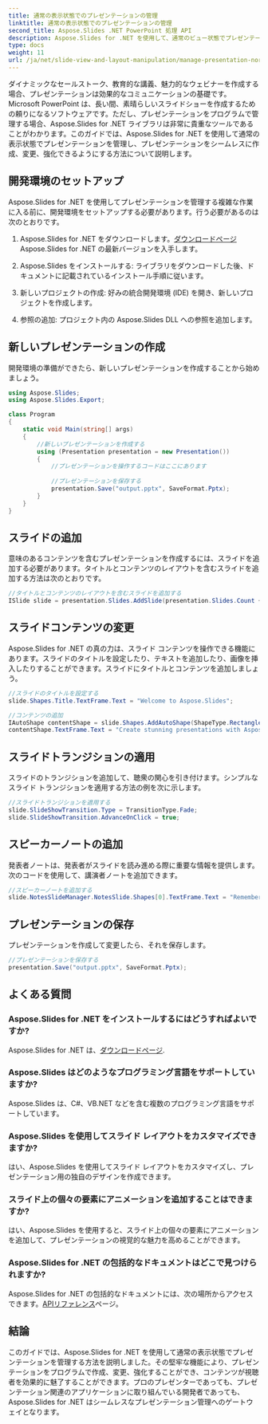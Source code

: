 ```yaml
---
title: 通常の表示状態でのプレゼンテーションの管理
linktitle: 通常の表示状態でのプレゼンテーションの管理
second_title: Aspose.Slides .NET PowerPoint 処理 API
description: Aspose.Slides for .NET を使用して、通常のビュー状態でプレゼンテーションを管理する方法を学びます。ステップバイステップのガイダンスと完全なソース コードを使用して、プログラムでプレゼンテーションを作成、変更、強化します。
type: docs
weight: 11
url: /ja/net/slide-view-and-layout-manipulation/manage-presentation-normal-view-state/
---
```


ダイナミックなセールストーク、教育的な講義、魅力的なウェビナーを作成する場合、プレゼンテーションは効果的なコミュニケーションの基礎です。 Microsoft PowerPoint は、長い間、素晴らしいスライドショーを作成するための頼りになるソフトウェアです。ただし、プレゼンテーションをプログラムで管理する場合、Aspose.Slides for .NET ライブラリは非常に貴重なツールであることがわかります。このガイドでは、Aspose.Slides for .NET を使用して通常の表示状態でプレゼンテーションを管理し、プレゼンテーションをシームレスに作成、変更、強化できるようにする方法について説明します。

   
## 開発環境のセットアップ

Aspose.Slides for .NET を使用してプレゼンテーションを管理する複雑な作業に入る前に、開発環境をセットアップする必要があります。行う必要があるのは次のとおりです。

1.  Aspose.Slides for .NET をダウンロードします。[ダウンロードページ](https://releases.aspose.com/slides/net/)Aspose.Slides for .NET の最新バージョンを入手します。

2. Aspose.Slides をインストールする: ライブラリをダウンロードした後、ドキュメントに記載されているインストール手順に従います。

3. 新しいプロジェクトの作成: 好みの統合開発環境 (IDE) を開き、新しいプロジェクトを作成します。

4. 参照の追加: プロジェクト内の Aspose.Slides DLL への参照を追加します。

## 新しいプレゼンテーションの作成

開発環境の準備ができたら、新しいプレゼンテーションを作成することから始めましょう。

```csharp
using Aspose.Slides;
using Aspose.Slides.Export;

class Program
{
    static void Main(string[] args)
    {
        //新しいプレゼンテーションを作成する
        using (Presentation presentation = new Presentation())
        {
            //プレゼンテーションを操作するコードはここにあります
            
            //プレゼンテーションを保存する
            presentation.Save("output.pptx", SaveFormat.Pptx);
        }
    }
}
```

## スライドの追加

意味のあるコンテンツを含むプレゼンテーションを作成するには、スライドを追加する必要があります。タイトルとコンテンツのレイアウトを含むスライドを追加する方法は次のとおりです。

```csharp
//タイトルとコンテンツのレイアウトを含むスライドを追加する
ISlide slide = presentation.Slides.AddSlide(presentation.Slides.Count + 1, presentation.SlideMaster.CustomLayouts[LayoutType.TitleAndObject]);
```

## スライドコンテンツの変更

Aspose.Slides for .NET の真の力は、スライド コンテンツを操作できる機能にあります。スライドのタイトルを設定したり、テキストを追加したり、画像を挿入したりすることができます。スライドにタイトルとコンテンツを追加しましょう。

```csharp
//スライドのタイトルを設定する
slide.Shapes.Title.TextFrame.Text = "Welcome to Aspose.Slides";

//コンテンツの追加
IAutoShape contentShape = slide.Shapes.AddAutoShape(ShapeType.Rectangle, 50, 100, 600, 300);
contentShape.TextFrame.Text = "Create stunning presentations with Aspose.Slides!";
```

## スライドトランジションの適用

スライドのトランジションを追加して、聴衆の関心を引き付けます。シンプルなスライド トランジションを適用する方法の例を次に示します。

```csharp
//スライドトランジションを適用する
slide.SlideShowTransition.Type = TransitionType.Fade;
slide.SlideShowTransition.AdvanceOnClick = true;
```

## スピーカーノートの追加

発表者ノートは、発表者がスライドを読み進める際に重要な情報を提供します。次のコードを使用して、講演者ノートを追加できます。

```csharp
//スピーカーノートを追加する
slide.NotesSlideManager.NotesSlide.Shapes[0].TextFrame.Text = "Remember to explain the benefits of Aspose.Slides!";
```

## プレゼンテーションの保存

プレゼンテーションを作成して変更したら、それを保存します。

```csharp
//プレゼンテーションを保存する
presentation.Save("output.pptx", SaveFormat.Pptx);
```

## よくある質問

### Aspose.Slides for .NET をインストールするにはどうすればよいですか?

 Aspose.Slides for .NET は、[ダウンロードページ](https://releases.aspose.com/slides/net/).

### Aspose.Slides はどのようなプログラミング言語をサポートしていますか?

Aspose.Slides は、C#、VB.NET などを含む複数のプログラミング言語をサポートしています。

### Aspose.Slides を使用してスライド レイアウトをカスタマイズできますか?

はい、Aspose.Slides を使用してスライド レイアウトをカスタマイズし、プレゼンテーション用の独自のデザインを作成できます。

### スライド上の個々の要素にアニメーションを追加することはできますか?

はい、Aspose.Slides を使用すると、スライド上の個々の要素にアニメーションを追加して、プレゼンテーションの視覚的な魅力を高めることができます。

### Aspose.Slides for .NET の包括的なドキュメントはどこで見つけられますか?

Aspose.Slides for .NET の包括的なドキュメントには、次の場所からアクセスできます。[APIリファレンス](https://reference.aspose.com/slides/net/)ページ。

## 結論
このガイドでは、Aspose.Slides for .NET を使用して通常の表示状態でプレゼンテーションを管理する方法を説明しました。その堅牢な機能により、プレゼンテーションをプログラムで作成、変更、強化することができ、コンテンツが視聴者を効果的に魅了することができます。プロのプレゼンターであっても、プレゼンテーション関連のアプリケーションに取り組んでいる開発者であっても、Aspose.Slides for .NET はシームレスなプレゼンテーション管理へのゲートウェイとなります。